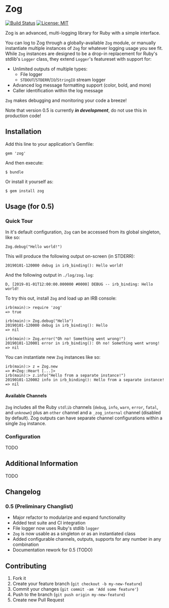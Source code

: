 # Zog


[![Build Status](https://travis-ci.org/lyjia/zog.svg?branch=master)](https://travis-ci.org/lyjia/zog) [![License: MIT](https://img.shields.io/badge/License-MIT-yellow.svg)](https://opensource.org/licenses/MIT)

Zog is an advanced, multi-logging library for Ruby with a simple interface.

You can log to Zog through a globally-available `Zog` module, or manually instantiate multiple instances of `Zog` for whatever logging usage you see fit. While `Zog` instances are designed to be a drop-in replacement for Ruby's stdlib's `Logger` class, they extend `Logger`'s featureset with support for:
 * Unlimited outputs of multiple types:
    * File logger
    * `STDOUT`/`STDERR`/`IO`/`StringIO` stream logger
 * Advanced log message formatting support (color, bold, and more)
 * Caller identification within the log message

`Zog` makes debugging and monitoring your code a breeze!

Note that version 0.5 is currently ***in development***, do not use this in production code!
    

## Installation

Add this line to your application's Gemfile:

    gem 'zog'

And then execute:

    $ bundle

Or install it yourself as:

    $ gem install zog

## Usage (for 0.5)

### Quick Tour

In it's default configuration, `Zog` can be accessed from its global singleton, like so:

    Zog.debug("Hello world!")
    
This will produce the following output on-screen (in STDERR):

    20190101-120000 debug in irb_binding(): Hello world!
    
And the following output in `./log/zog.log`:

    D, [2019-01-01T12:00:00.000000 #0000] DEBUG -- irb_binding: Hello world!
    
To try this out, install `Zog` and load up an IRB console: 

	irb(main):> require 'zog'
	=> true

	irb(main):> Zog.debug("Hello")
    20190101-120000 debug in irb_binding(): Hello
    => nil
	
	irb(main):> Zog.error("Oh no! Something went wrong!")
    20190101-120001 error in irb_binding(): Oh no! Something went wrong!
    => nil
	
You can instantiate new `Zog` instances like so:

    irb(main):> z = Zog.new
    => #<Zog::Heart [...]>
    irb(main):> z.info("Hello from a separate instance!")
    20190101-120002 info in irb_binding(): Hello from a separate instance!
    => nil



#### Available Channels

`Zog` includes all the Ruby `stdlib` channels (`debug`, `info`, `warn`, `error`, `fatal`, and `unknown`) plus an `other` channel and a `_zog_internal` channel (disabled by default). Zog outputs can have separate channel configurations within a single `Zog` instance.

### Configuration

TODO

## Additional Information

TODO
	
## Changelog

### 0.5 (Preliminary Changlist)

 - Major refactor to modularize and expand functionality
 - Added test suite and CI integration
 - File logger now uses Ruby's stdlib `logger`
 - `Zog` is now usable as a singleton or as an instantiated class
 - Added configurable channels, outputs, supports for any number in any combination
 - Documentation rework for 0.5 (TODO)

## Contributing

1. Fork it
2. Create your feature branch (`git checkout -b my-new-feature`)
3. Commit your changes (`git commit -am 'Add some feature'`)
4. Push to the branch (`git push origin my-new-feature`)
5. Create new Pull Request
